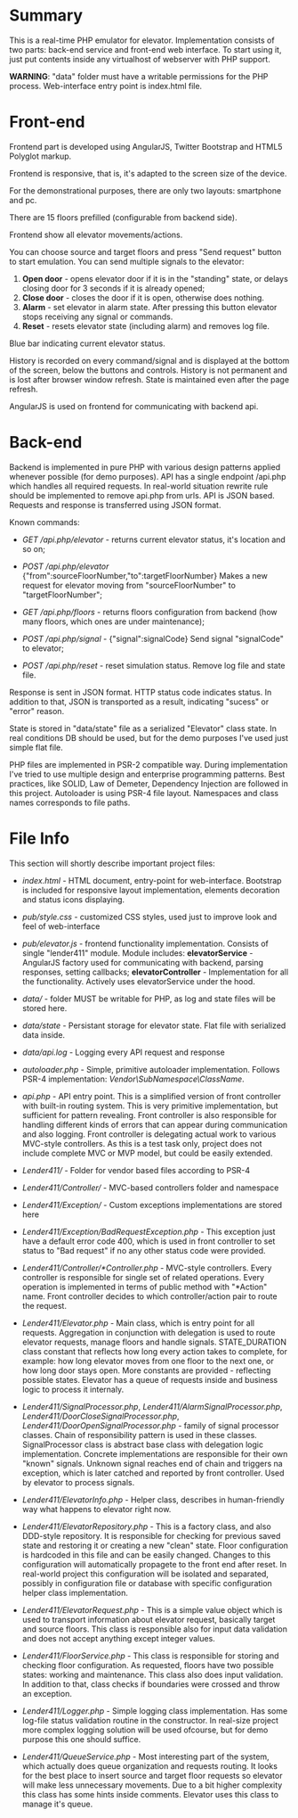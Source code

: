 Summary
========

This is a real-time PHP emulator for elevator.
Implementation consists of two parts: back-end service and front-end web interface.
To start using it, just put contents inside any virtualhost of webserver with PHP support.

**WARNING**: "data" folder must have a writable permissions for the PHP process.
Web-interface entry point is index.html file.


Front-end
==========

Frontend part is developed using AngularJS, Twitter Bootstrap and HTML5 Polyglot markup.

Frontend is responsive, that is, it's adapted to the screen size of the device.

For the demonstrational purposes, there are only two layouts: smartphone and pc.

There are 15 floors prefilled (configurable from backend side).

Frontend show all elevator movements/actions.

You can choose source and target floors and press "Send request" button to start emulation.
You can send multiple signals to the elevator:

1. **Open door** - opens elevator door if it is in the "standing" state, or delays closing door for 3 seconds if it is already opened;
2. **Close door** - closes the door if it is open, otherwise does nothing.
3. **Alarm** - set elevator in alarm state. After pressing this button elevator stops receiving any signal or commands.
4. **Reset** - resets elevator state (including alarm) and removes log file.

Blue bar indicating current elevator status.

History is recorded on every command/signal and is displayed at the bottom of the screen, below the buttons and controls. History is not permanent and is lost after browser window refresh. State is maintained even after the page refresh.

AngularJS is used on frontend for communicating with backend api.

Back-end
=========

Backend is implemented in pure PHP with various design patterns applied whenever possible (for demo purposes).
API has a single endpoint /api.php which handles all required requests.
In real-world situation rewrite rule should be implemented to remove api.php from urls.
API is JSON based. Requests and response is transferred using JSON format.

Known commands:

- *GET /api.php/elevator* - returns current elevator status, it's location and so on;

- *POST /api.php/elevator* {"from":sourceFloorNumber,"to":targetFloorNumber}
      Makes a new request for elevator moving from "sourceFloorNumber" to "targetFloorNumber";

- *GET /api.php/floors* - returns floors configuration from backend (how many floors, which ones are under maintenance);

- *POST /api.php/signal* - {"signal":signalCode}
      Send signal "signalCode" to elevator;

- *POST /api.php/reset* - reset simulation status. Remove log file and state file.

Response is sent in JSON format. HTTP status code indicates status. In addition to that, JSON is transported as a result, indicating "sucess" or "error" reason.

State is stored in "data/state" file as a serialized "Elevator" class state.
In real conditions DB should be used, but for the demo purposes I've used just simple flat file.

PHP files are implemented in PSR-2 compatible way.
During implementation I've tried to use multiple design and enterprise programming patterns.
Best practices, like SOLID, Law of Demeter, Dependency Injection are followed in this project.
Autoloader is using PSR-4 file layout. Namespaces and class names corresponds to file paths.

File Info
==========

This section will shortly describe important project files:

- *index.html* - HTML document, entry-point for web-interface. Bootstrap is included for responsive layout implementation, elements decoration and status icons displaying.

- *pub/style.css* - customized CSS styles, used just to improve look and feel of web-interface

- *pub/elevator.js* - frontend functionality implementation. Consists of single "lender411" module. Module includes:
  __elevatorService__ - AngularJS factory used for communicating with backend, parsing responses, setting callbacks;
  __elevatorController__ - Implementation for all the functionality. Actively uses elevatorService under the hood.
- *data/* - folder MUST be writable for PHP, as log and state files will be stored here.

- *data/state* - Persistant storage for elevator state. Flat file with serialized data inside.

- *data/api.log* - Logging every API request and response

- *autoloader.php* - Simple, primitive autoloader implementation. Follows PSR-4 implementation: _Vendor\SubNamespace\ClassName_.

- *api.php* - API entry point. This is a simplified version of front controller with built-in routing system. This is very primitive implementation, but sufficient for pattern revealing. Front controller is also responsible for handling different kinds of errors that can appear during communication and also logging. Front controller is delegating actual work to various MVC-style controllers. As this is a test task only, project does not include complete MVC or MVP model, but could be easily extended.
- *Lender411/* - Folder for vendor based files according to PSR-4

- *Lender411/Controller/* - MVC-based controllers folder and namespace

- *Lender411/Exception/* - Custom exceptions implementations are stored here

- *Lender411/Exception/BadRequestException.php* - This exception just have a default error code 400, which is used in front controller to set status to "Bad request" if no any other status code were provided.

- _Lender411/Controller/*Controller.php_ - MVC-style controllers. Every controller is responsible for single set of related operations. Every operation is implemented in terms of public method with "*Action" name. Front controller decides to which controller/action pair to route the request.

- *Lender411/Elevator.php* - Main class, which is entry point for all requests. Aggregation in conjunction with delegation is used to route elevator requests, manage floors and handle signals. STATE_DURATION class constant that reflects how long every action takes to complete, for example: how long elevator moves from one floor to the next one, or how long door stays open. More constants are provided - reflecting possible states. Elevator has a queue of requests inside and business logic to process it internaly.

- *Lender411/SignalProcessor.php*, *Lender411/AlarmSignalProcessor.php*, *Lender411/DoorCloseSignalProcessor.php*, *Lender411/DoorOpenSignalProcessor.php* - family of signal processor classes. Chain of responsibility pattern is used in these classes. SignalProcessor class is abstract base class with delegation logic implementation. Concrete implementations are responsible for their own "known" signals. Unknown signal reaches end of chain and triggers na exception, which is later catched and reported by front controller. Used by elevator to process signals.

- *Lender411/ElevatorInfo.php* - Helper class, describes in human-friendly way what happens to elevator right now.

- *Lender411/ElevatorRepository.php* - This is a factory class, and also DDD-style repository. It is responsible for checking for previous saved state and restoring it or creating a new "clean" state. Floor configuration is hardcoded in this file and can be easily changed. Changes to this configuration will automatically propagete to the front end after reset. In real-world project this configuration will be isolated and separated, possibly in configuration file or database with specific configuration helper class implementation.

- *Lender411/ElevatorRequest.php* - This is a simple value object which is used to transport information about elevator request, basically target and source floors. This class is responsible also for input data validation and does not accept anything except integer values.

- *Lender411/FloorService.php* - This class is responsible for storing and checking floor configuration. As requested, floors have two possible states: working and maintenance. This class also does input validation. In addition to that, class checks if boundaries were crossed and throw an exception.

- *Lender411/Logger.php* - Simple logging class implementation. Has some log-file status validation routine in the constructor. In real-size project more complex logging solution will be used ofcourse, but for demo purpose this one should suffice.

- *Lender411/QueueService.php* - Most interesting part of the system, which actually does queue organization and requests routing. It looks for the best place to insert source and target floor requests so elevator will make less unnecessary movements. Due to a bit higher complexity this class has some hints inside comments. Elevator uses this class to manage it's queue.
